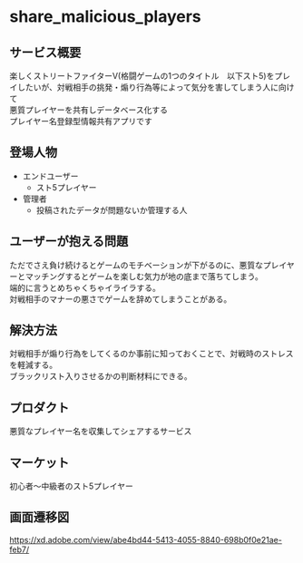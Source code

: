 # share_malicious_players

## サービス概要
楽しくストリートファイターV(格闘ゲームの1つのタイトル　以下スト5)をプレイしたいが、対戦相手の挑発・煽り行為等によって気分を害してしまう人に向けて<br>
悪質プレイヤーを共有しデータベース化する<br>
プレイヤー名登録型情報共有アプリです

## 登場人物
- エンドユーザー
    - スト5プレイヤー
- 管理者
    - 投稿されたデータが問題ないか管理する人

## ユーザーが抱える問題
ただでさえ負け続けるとゲームのモチベーションが下がるのに、悪質なプレイヤーとマッチングするとゲームを楽しむ気力が地の底まで落ちてしまう。<br>
端的に言うとめちゃくちゃイライラする。<br>
対戦相手のマナーの悪さでゲームを辞めてしまうことがある。

## 解決方法
対戦相手が煽り行為をしてくるのか事前に知っておくことで、対戦時のストレスを軽減する。<br>
ブラックリスト入りさせるかの判断材料にできる。

## プロダクト
悪質なプレイヤー名を収集してシェアするサービス

## マーケット
初心者〜中級者のスト5プレイヤー

## 画面遷移図
https://xd.adobe.com/view/abe4bd44-5413-4055-8840-698b0f0e21ae-feb7/
